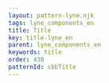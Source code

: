 ```yaml
---
layout: pattern-lyne.njk
tags: lyne_components_en
title: Title
key: title-lyne_en
parent: lyne_components_en
keywords: title
order: 430
patternId: sbbTitle
---
```

